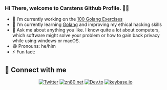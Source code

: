 ### Hi There, welcome to Carstens Github Profile. 🙋‍♂️

- 🔭 I’m currently working on the [100 Golang Exercises](https://github.com/cblte/100-golang-exercises)
- 🌱 I’m currently learning <a href="https://golang.org">Golang</a> and improving my ethical hacking skills
- 💬 Ask me about anything you like. I know quite a lot about computers, which software might solve your problem or how to gain back privacy while using windows or macOS.
- 😄 Pronouns: he/him
- ⚡ Fun fact: 

## 👋 Connect with me

<!-- Badges template - https://github.com/badges/shields -->

<p align="center">
  <a href="https://twitter.com/cblte"><img alt="Twitter" title="Twitter" src="https://img.shields.io/badge/-Twitter-1DA1F2?style=for-the-badge&logo=twitter&logoColor=white"/></a>
  <a href="https://blog.zn80.net/"><img alt="zn80.net" title="Carstens Blog" src="https://img.shields.io/badge/blog.ZN80.net-GREEN.svg?&style=for-the-badge&logo=ZN80.net&logoColor=white"></a>
  <a href="https://dev.to/cblte"><img alt="Dev.to" title="cblte Dev.to" src="https://img.shields.io/badge/DEV.TO-3835D3.svg?&style=for-the-badge&logo=dev.to&logoColor=white"></a>
  <a href="https://keybase.io/cblte"><img alt="keybase.io" title="cblte on keybase.io" src="https://img.shields.io/badge/keybase.io-orange.svg?&style=for-the-badge&logo=dev.to&logoColor=white"></a>
</p>



<!--
**cblte/cblte** is a ✨ _special_ ✨ repository because its `README.md` (this file) appears on your GitHub profile.

Here are some ideas to get you started:

- 🔭 I’m currently working on ...
- 🌱 I’m currently learning ...
- 👯 I’m looking to collaborate on ...
- 🤔 I’m looking for help with ...
- 💬 Ask me about ...
- 📫 How to reach me: ...
- 😄 Pronouns: ...
- ⚡ Fun fact: ...
-->
